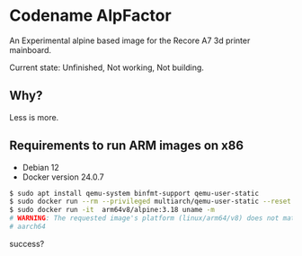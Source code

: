 # Codename AlpFactor

An Experimental alpine based image for the Recore A7 3d printer mainboard.

Current state: Unfinished, Not working, Not building.

## Why?

Less is more.

## Requirements to run ARM images on x86

- Debian 12
- Docker version 24.0.7

```bash
$ sudo apt install qemu-system binfmt-support qemu-user-static
$ sudo docker run --rm --privileged multiarch/qemu-user-static --reset -p yes
$ sudo docker run -it  arm64v8/alpine:3.18 uname -m
# WARNING: The requested image's platform (linux/arm64/v8) does not match the detected host platform (linux/amd64/v4) and no specific platform was requested
# aarch64
```

success?

## 